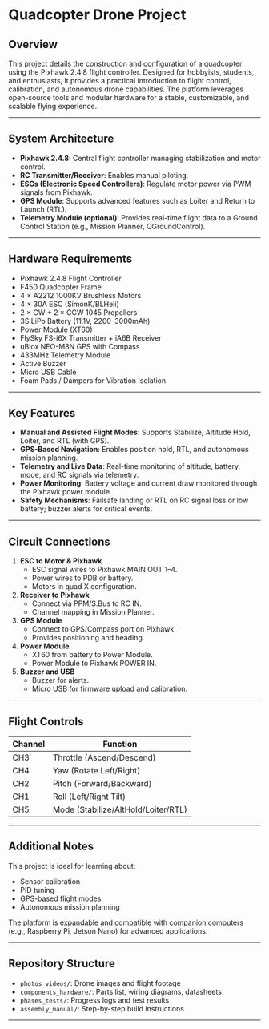 

# Quadcopter Drone Project

## Overview

This project details the construction and configuration of a quadcopter using the Pixhawk 2.4.8 flight controller. Designed for hobbyists, students, and enthusiasts, it provides a practical introduction to flight control, calibration, and autonomous drone capabilities. The platform leverages open-source tools and modular hardware for a stable, customizable, and scalable flying experience.

---

## System Architecture

- **Pixhawk 2.4.8**: Central flight controller managing stabilization and motor control.
- **RC Transmitter/Receiver**: Enables manual piloting.
- **ESCs (Electronic Speed Controllers)**: Regulate motor power via PWM signals from Pixhawk.
- **GPS Module**: Supports advanced features such as Loiter and Return to Launch (RTL).
- **Telemetry Module (optional)**: Provides real-time flight data to a Ground Control Station (e.g., Mission Planner, QGroundControl).

---

## Hardware Requirements

- Pixhawk 2.4.8 Flight Controller
- F450 Quadcopter Frame
- 4 × A2212 1000KV Brushless Motors
- 4 × 30A ESC (SimonK/BLHeli)
- 2 × CW + 2 × CCW 1045 Propellers
- 3S LiPo Battery (11.1V, 2200–3000mAh)
- Power Module (XT60)
- FlySky FS-i6X Transmitter + iA6B Receiver
- uBlox NEO-M8N GPS with Compass
- 433MHz Telemetry Module
- Active Buzzer
- Micro USB Cable
- Foam Pads / Dampers for Vibration Isolation

---

## Key Features

- **Manual and Assisted Flight Modes**: Supports Stabilize, Altitude Hold, Loiter, and RTL (with GPS).
- **GPS-Based Navigation**: Enables position hold, RTL, and autonomous mission planning.
- **Telemetry and Live Data**: Real-time monitoring of altitude, battery, mode, and RC signals via telemetry.
- **Power Monitoring**: Battery voltage and current draw monitored through the Pixhawk power module.
- **Safety Mechanisms**: Failsafe landing or RTL on RC signal loss or low battery; buzzer alerts for critical events.

---

## Circuit Connections

1. **ESC to Motor & Pixhawk**
    - ESC signal wires to Pixhawk MAIN OUT 1–4.
    - Power wires to PDB or battery.
    - Motors in quad X configuration.
2. **Receiver to Pixhawk**
    - Connect via PPM/S.Bus to RC IN.
    - Channel mapping in Mission Planner.
3. **GPS Module**
    - Connect to GPS/Compass port on Pixhawk.
    - Provides positioning and heading.
4. **Power Module**
    - XT60 from battery to Power Module.
    - Power Module to Pixhawk POWER IN.
5. **Buzzer and USB**
    - Buzzer for alerts.
    - Micro USB for firmware upload and calibration.

---

## Flight Controls

| Channel | Function                |
|---------|------------------------|
| CH3     | Throttle (Ascend/Descend) |
| CH4     | Yaw (Rotate Left/Right)   |
| CH2     | Pitch (Forward/Backward)  |
| CH1     | Roll (Left/Right Tilt)    |
| CH5     | Mode (Stabilize/AltHold/Loiter/RTL) |

---

## Additional Notes

This project is ideal for learning about:

- Sensor calibration
- PID tuning
- GPS-based flight modes
- Autonomous mission planning

The platform is expandable and compatible with companion computers (e.g., Raspberry Pi, Jetson Nano) for advanced applications.

---

## Repository Structure

- `photos_videos/`: Drone images and flight footage
- `components_hardware/`: Parts list, wiring diagrams, datasheets
- `phases_tests/`: Progress logs and test results
- `assembly_manual/`: Step-by-step build instructions

---